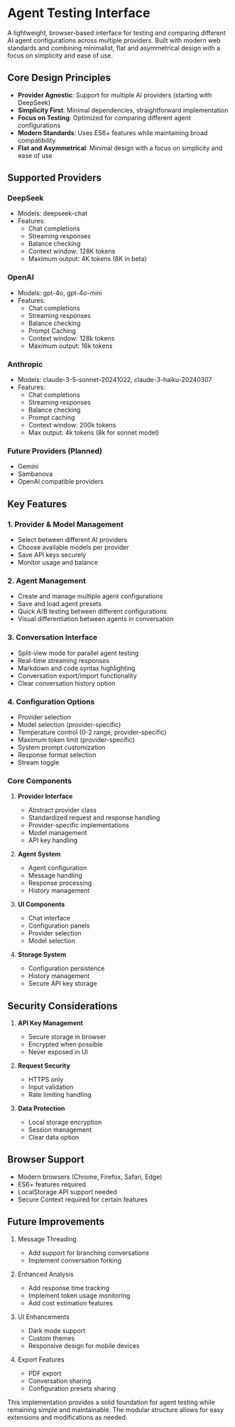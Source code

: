 # Agent Testing Interface

A lightweight, browser-based interface for testing and comparing different AI agent configurations across multiple providers. Built with modern web standards and combining minimalist, flat and asymmetrical design with a focus on simplicity and ease of use.

## Core Design Principles

- **Provider Agnostic**: Support for multiple AI providers (starting with DeepSeek)
- **Simplicity First**: Minimal dependencies, straightforward implementation
- **Focus on Testing**: Optimized for comparing different agent configurations
- **Modern Standards**: Uses ES6+ features while maintaining broad compatibility
- **Flat and Asymmetrical**: Minimal design with a focus on simplicity and ease of use

## Supported Providers

### DeepSeek

- Models: deepseek-chat
- Features:
  - Chat completions
  - Streaming responses
  - Balance checking
  - Context window: 128K tokens
  - Maximum output: 4K tokens (8K in beta)

### OpenAI

- Models: gpt-4o, gpt-4o-mini
- Features:
  - Chat completions
  - Streaming responses
  - Balance checking
  - Prompt Caching
  - Context window: 128k tokens
  - Maximum output: 16k tokens

### Anthropic

- Models: claude-3-5-sonnet-20241022, claude-3-haiku-20240307
- Features:
  - Chat completions
  - Streaming responses
  - Balance checking
  - Prompt caching
  - Context window: 200k tokens
  - Max output: 4k tokens (8k for sonnet model)

### Future Providers (Planned)

- Gemini
- Sambanova
- OpenAI compatible providers

## Key Features

### 1. Provider & Model Management

- Select between different AI providers
- Choose available models per provider
- Save API keys securely
- Monitor usage and balance

### 2. Agent Management

- Create and manage multiple agent configurations
- Save and load agent presets
- Quick A/B testing between different configurations
- Visual differentiation between agents in conversation

### 3. Conversation Interface

- Split-view mode for parallel agent testing
- Real-time streaming responses
- Markdown and code syntax highlighting
- Conversation export/import functionality
- Clear conversation history option

### 4. Configuration Options

- Provider selection
- Model selection (provider-specific)
- Temperature control (0-2 range, provider-specific)
- Maximum token limit (provider-specific)
- System prompt customization
- Response format selection
- Stream toggle

### Core Components

1. **Provider Interface**
   - Abstract provider class
   - Standardized request and response handling
   - Provider-specific implementations
   - Model management
   - API key handling

2. **Agent System**
   - Agent configuration
   - Message handling
   - Response processing
   - History management

3. **UI Components**
   - Chat interface
   - Configuration panels
   - Provider selection
   - Model selection

4. **Storage System**
   - Configuration persistence
   - History management
   - Secure API key storage

## Security Considerations

1. **API Key Management**
   - Secure storage in browser
   - Encrypted when possible
   - Never exposed in UI

2. **Request Security**
   - HTTPS only
   - Input validation
   - Rate limiting handling

3. **Data Protection**
   - Local storage encryption
   - Session management
   - Clear data option

## Browser Support

- Modern browsers (Chrome, Firefox, Safari, Edge)
- ES6+ features required
- LocalStorage API support needed
- Secure Context required for certain features

## Future Improvements

1. Message Threading
   - Add support for branching conversations
   - Implement conversation forking

2. Enhanced Analysis
   - Add response time tracking
   - Implement token usage monitoring
   - Add cost estimation features

3. UI Enhancements
   - Dark mode support
   - Custom themes
   - Responsive design for mobile devices

4. Export Features
   - PDF export
   - Conversation sharing
   - Configuration presets sharing

This implementation provides a solid foundation for agent testing while remaining simple and maintainable. The modular structure allows for easy extensions and modifications as needed.
